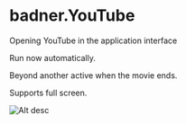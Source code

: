 badner.YouTube
==============

Opening YouTube in the application interface

Run now automatically.

Beyond another active when the movie ends.

Supports full screen.

![Alt desc](http://i61.tinypic.com/qr0vn4.jpg)
